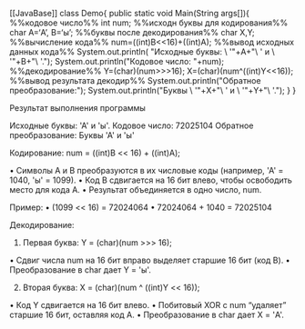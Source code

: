 [[JavaBase]]
class Demo{
	public static void Main(String args[]){
	%%кодовое число%%
	int num;
	%%исходн буквы для кодирования%%
	char A=‘А’, B=‘ы’;
	%%буквы после декодирования%%
	char X,Y;
	%%вычисление кода%%
	num=((int)B<<16)+((int)A);
	%%вывод исходных данных кода%%
	System.out.println(
	"Исходные буквы: \ '"+A+"\ ' и \ '"+B+"\ '.");
	System.out.println("Кодовое число: "+num);
	%%декодирование%%
	Y=(char)(num>>>16);
	X=(char)(num^((int)Y<<16));
	%%вывод результата декодир%%
	System.out.println("Обратное преобразование:");
	System.out.println("Буквы \ '"+X+"\ ' и \ '"+Y+"\ '.");
	}
}

Результат выполнения программы 

Исходные буквы: 'А' и 'ы'.
Кодовое число: 72025104
Обратное преобразование:
Буквы 'А' и 'ы'

Кодирование:
num = ((int)B << 16) + ((int)A);

• Символы A и B преобразуются в их числовые коды (например, 'А' = 1040, 'ы' = 1099).
• Код B сдвигается на 16 бит влево, чтобы освободить место для кода A.
• Результат объединяется в одно число, num.

Пример:
• (1099 << 16) = 72024064
• 72024064 + 1040 = 72025104

Декодирование:
1. Первая буква:
Y = (char)(num >>> 16);

• Сдвиг числа num на 16 бит вправо выделяет старшие 16 бит (код B).
• Преобразование в char дает Y = 'ы'.

2. Вторая буква:
X = (char)(num ^ ((int)Y << 16));

• Код Y сдвигается на 16 бит влево.
• Побитовый XOR с num “удаляет” старшие 16 бит, оставляя код A.
• Преобразование в char дает X = 'А'.